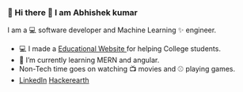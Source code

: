 ### :full_moon_with_face: Hi there :full_moon_with_face: I am Abhishek kumar 

 I am  a :computer: software developer and Machine Learning ✨ engineer.
 - :computer: I made a [Educational Website ](https://abhishekkumar1437.github.io/AKU-website/)for helping College students.
 - :space_invader: I’m currently learning MERN and angular. 
 - Non-Tech time goes on watching :tv: movies and :baseball: playing games.
 -  [LinkedIn](https://www.linkedin.com/in/abhishek-kumar-70336b196/)   [Hackerearth](https://www.hackerearth.com/@abhishek7834)
<!-- - 🤔 I’m looking for help with ...
 - 💬 Ask me about ...
 - 📫 How to reach me: ...
 - 😄 Pronouns: ...
 - ⚡ Fun fact: ...ga
 -->
